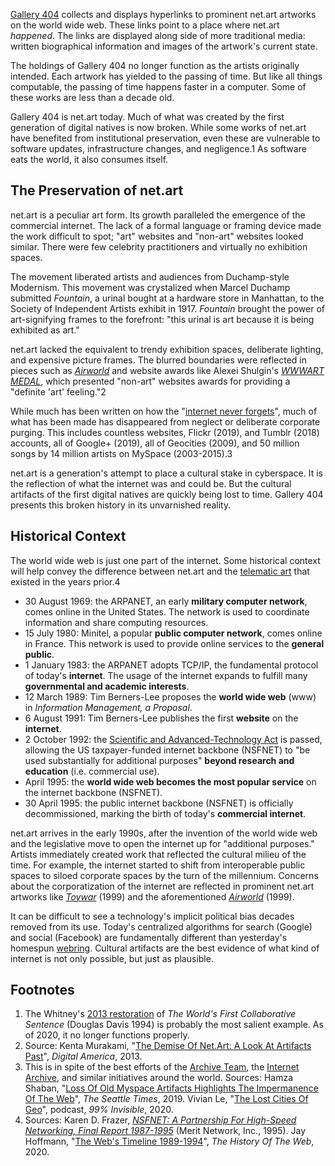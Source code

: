 [Gallery 404](http://www.netart.today/) collects and displays hyperlinks to prominent net.art artworks on the world wide web. These links point to a place where net.art *happened*. The links are displayed along side of more traditional media: written biographical information and images of the artwork's current state.

The holdings of Gallery 404 no longer function as the artists originally intended. Each artwork has yielded to the passing of time. But like all things computable, the passing of time happens faster in a computer.  Some of these works are less than a decade old.

Gallery 404 is net.art today. Much of what was created by the first generation of digital natives is now broken. While some works of net.art have benefited from institutional preservation, even these are vulnerable to software updates, infrastructure changes, and negligence.1 As software eats the world, it also consumes itself.

## The Preservation of net.art

net.art is a peculiar art form. Its growth paralleled the emergence of the commercial internet. The lack of a formal language or framing device made the work difficult to spot; "art" websites and "non-art" websites looked similar. There were few celebrity practitioners and virtually no exhibition spaces.

The movement liberated artists and audiences from Duchamp-style Modernism. This movement was crystalized when Marcel Duchamp submitted *Fountain*, a urinal bought at a hardware store in Manhattan, to the Society of Independent Artists exhibit in 1917. *Fountain* brought the power of art-signifying frames to the forefront: "this urinal is art because it is being exhibited as art."

net.art lacked the equivalent to trendy exhibition spaces, deliberate lighting, and expensive picture frames. The blurred boundaries were reflected in pieces such as *[Airworld](https://sites.rhizome.org/anthology/airworld.html)* and website awards like Alexei Shulgin's *[WWWART MEDAL](http://www.easylife.org/award/)*, which presented "non-art" websites awards for providing a "definite 'art' feeling."2

While much has been written on how the "[internet never forgets](https://www.nytimes.com/2010/07/25/magazine/25privacy-t2.html)", much of what has been made has disappeared from neglect or deliberate corporate purging. This includes countless websites, Flickr (2019), and Tumblr (2018) accounts, all of Google+ (2019), all of Geocities (2009), and 50 million songs by 14 million artists on MySpace (2003-2015).3

net.art is a generation's attempt to place a cultural stake in cyberspace. It is the reflection of what the internet was and could be.  But the cultural artifacts of the first digital natives are quickly being lost to time. Gallery 404 presents this broken history in its unvarnished reality.

## Historical Context

The world wide web is just one part of the internet. Some historical context will help convey the difference between net.art and the [telematic art](https://en.wikipedia.org/wiki/Telematic_art) that existed in the years prior.4

- 30 August 1969: the ARPANET, an early **military computer network**, comes online in the United States. The network is used to coordinate information and share computing resources.
- 15 July 1980: Minitel, a popular **public computer network**, comes online in France. This network is used to provide online services to the **general public**.
- 1 January 1983: the ARPANET adopts TCP/IP, the fundamental protocol of today's **internet**. The usage of the internet expands to fulfill many **governmental and academic interests**.
- 12 March 1989: Tim Berners-Lee proposes the **world wide web** (www) in *Information Management, a Proposal*.
- 6 August 1991: Tim Berners-Lee publishes the first **website** on the **internet**.
- 2 October 1992: the [Scientific and Advanced-Technology Act](https://www.congress.gov/bill/102nd-congress/senate-bill/1146) is passed, allowing the US taxpayer-funded internet backbone (NSFNET) to "be used substantially for additional purposes" **beyond research and education** (i.e. commercial use).
- April 1995: the **world wide web becomes the most popular service** on the internet backbone (NSFNET).
- 30 April 1995: the public internet backbone (NSFNET) is officially decommissioned, marking the birth of today's **commercial internet**.

net.art arrives in the early 1990s, after the invention of the world wide web and the legislative move to open the internet up for "additional purposes." Artists immediately created work that reflected the cultural milieu of the time. For example, the internet started to shift from interoperable public spaces to siloed corporate spaces by the turn of the millennium. Concerns about the corporatization of the internet are reflected in prominent net.art artworks like *[Toywar](http://history.etoy.com/stories/entries/49/index.html)* (1999) and the aforementioned *[Airworld](https://sites.rhizome.org/anthology/airworld.html)* (1999).

It can be difficult to see a technology's implicit political bias decades removed from its use. Today's centralized algorithms for search (Google) and social (Facebook) are fundamentally different than yesterday's homespun [webring](https://en.wikipedia.org/wiki/Webring).  Cultural artifacts are the best evidence of what kind of internet is not only possible, but just as plausible.

## Footnotes

1. The Whitney's [2013 restoration](https://whitney.org/artport/douglas-davis) of *The World's First Collaborative Sentence* (Douglas Davis 1994) is probably the most salient example. As of 2020, it no longer functions properly.
2. Source: Kenta Murakami, "[The Demise Of Net.Art: A Look At Artifacts Past](https://www.digitalamerica.org/the-demise-of-net-art-a-look-at-artifacts-past-kenta-murakami/)", *Digital America*, 2013.
3. This is in spite of the best efforts of the [Archive Team](http://archiveteam.org/), the [Internet Archive](https://archive.org/), and similar initiatives around the world. Sources: Hamza Shaban, "[Loss Of Old Myspace Artifacts Highlights The Impermanence Of The Web](https://www.seattletimes.com/business/loss-of-old-myspace-artifacts-highlights-the-impermanence-of-the-web/)", *The Seattle Times*, 2019. Vivian Le, "[The Lost Cities Of Geo](https://99percentinvisible.org/episode/the-lost-cities-of-geo/)", podcast, *99% Invisible*, 2020.
4. Sources: Karen D. Frazer, *[NSFNET: A Partnership For High-Speed Networking, Final Report 1987-1995](https://www.merit.edu/wp-content/uploads/2019/06/NSFNET_final-1.pdf)* (Merit Network, Inc., 1995). Jay Hoffmann, "[The Web's Timeline 1989-1994](https://thehistoryoftheweb.com/timeline/?date_from=1989&date_to=1994)", *The History Of The Web*, 2020.
